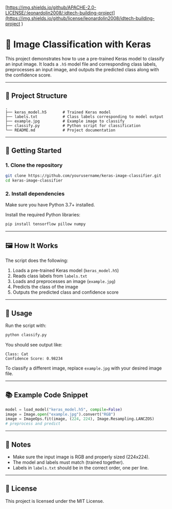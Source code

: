 [https://img.shields.io/github/APACHE-2.0-LICENSE/:leonardolin2008/:idtech-building-project](https://img.shields.io/github/license/leonardolin2008/idtech-building-project
)

# 🧠 Image Classification with Keras

This project demonstrates how to use a pre-trained Keras model to classify an input image. It loads a `.h5` model file and corresponding class labels, preprocesses an input image, and outputs the predicted class along with the confidence score.

---

## 📁 Project Structure

```
.
├── keras_model.h5       # Trained Keras model
├── labels.txt           # Class labels corresponding to model output
├── example.jpg          # Example image to classify
├── classify.py          # Python script for classification
└── README.md            # Project documentation
```

---

## 🚀 Getting Started

### 1. **Clone the repository**

```bash
git clone https://github.com/yourusername/keras-image-classifier.git
cd keras-image-classifier
```

### 2. **Install dependencies**

Make sure you have Python 3.7+ installed.

Install the required Python libraries:

```bash
pip install tensorflow pillow numpy
```

---

## 🖼️ How It Works

The script does the following:

1. Loads a pre-trained Keras model (`keras_model.h5`)
2. Reads class labels from `labels.txt`
3. Loads and preprocesses an image (`example.jpg`)
4. Predicts the class of the image
5. Outputs the predicted class and confidence score

---

## 🔧 Usage

Run the script with:

```bash
python classify.py
```

You should see output like:

```
Class: Cat
Confidence Score: 0.98234
```

To classify a different image, replace `example.jpg` with your desired image file.

---

## 📚 Example Code Snippet

```python
model = load_model("keras_model.h5", compile=False)
image = Image.open("example.jpg").convert("RGB")
image = ImageOps.fit(image, (224, 224), Image.Resampling.LANCZOS)
# preprocess and predict
```

---

## 📝 Notes

* Make sure the input image is RGB and properly sized (224x224).
* The model and labels must match (trained together).
* Labels in `labels.txt` should be in the correct order, one per line.

---

## 📄 License

This project is licensed under the MIT License.
